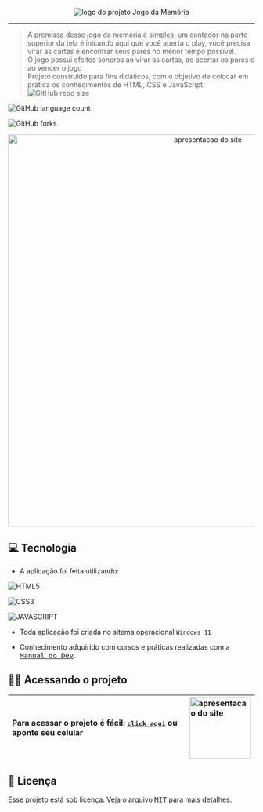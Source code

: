 <p align="center">
  <img witdh="300" src="https://user-images.githubusercontent.com/65673565/194942025-16749fdf-5323-48f6-a937-f684e4c72aeb.svg" alt="logo do projeto Jogo da Memória">
 </p>


-------
> A premissa desse jogo da memória é simples, um contador na parte superior da tela é inicando aqui que você aperta o play, você precisa virar as cartas e encontrar seus pares no menor tempo possível.<br>
> O jogo possui efeitos sonoros ao virar as cartas, ao acertar os pares e ao vencer o jogo  <br>
> Projeto construído para fins didáticos, com o objetivo de colocar em prática os conhecimentos de HTML, CSS e JavaScript.
​
![GitHub repo size](https://img.shields.io/github/repo-size/vandersann/Jogo_da_Memoria?style=for-the-badge)

![GitHub language count](https://img.shields.io/github/languages/count/vandersann/Jogo_da_Memoria?style=for-the-badge)

![GitHub forks](https://img.shields.io/github/forks/iuricode/Jogo_da_Memoria?style=for-the-badge)

<p align="center">
<img  width="800" src="/img/apresentacao/apresentacao.gif" alt="apresentacao do site">
</p>

## 💻 Tecnologia

* A aplicação foi feita utilizando:

![HTML5](https://img.shields.io/badge/HTML5-E34F26?style=for-the-badge&logo=html5&logoColor=white)

![CSS3](https://img.shields.io/badge/CSS3-1572B6?style=for-the-badge&logo=css3&logoColor=white)

![JAVASCRIPT](https://img.shields.io/badge/JavaScript-323330?style=for-the-badge&logo=javascript&logoColor=yellow)

* Toda aplicação foi criada no sitema operacional `Windows 11`

* Conhecimento adquirido com cursos e práticas realizadas com a <a href="https://www.youtube.com/watch?v=NV88N1r2Qkg&t=7s" target="_blank"><kbd>Manual do Dev</kbd></a>.

## :man_technologist: Acessando o projeto

Para acessar o projeto é fácil: <a href="https://vandersann.github.io/Jogo_da_Memoria/" target="_blank"><kbd>click aqui</kbd></a> ou aponte seu celular | <img src="/src/apresentacao/qrcode.png" height="125" width="125" alt="apresentacao do site">
:--------- | :---------

## 📝 Licença

Esse projeto está sob licença. Veja o arquivo <kbd>[MIT](Mit.md)</kbd> para mais detalhes.